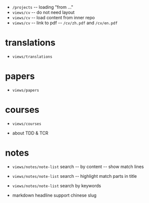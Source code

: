 - `/projects` -- loading "from ..."
- `views/cv` -- do not need layout
- `views/cv` -- load content from inner repo
- `views/cv` -- link to pdf -- `/cv/zh.pdf` and `/cv/en.pdf`

# translations

- `views/translations`

# papers

- `views/papers`

# courses

- `views/courses`

- about TDD & TCR

# notes

- `views/notes/note-list` search -- by content -- show match lines
- `views/notes/note-list` search -- highlight match parts in title

- `views/notes/note-list` search by keywords

- markdown headline support chinese slug
